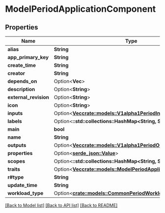 # ModelPeriodApplicationComponent

## Properties

Name | Type | Description | Notes
------------ | ------------- | ------------- | -------------
**alias** | **String** |  | 
**app_primary_key** | **String** |  | 
**create_time** | **String** |  | 
**creator** | **String** |  | 
**depends_on** | Option<**Vec<String>**> |  | [optional]
**description** | Option<**String**> |  | [optional]
**external_revision** | Option<**String**> |  | [optional]
**icon** | Option<**String**> |  | [optional]
**inputs** | Option<[**Vec<crate::models::V1alpha1PeriodInputItem>**](v1alpha1.InputItem.md)> |  | [optional]
**labels** | Option<**::std::collections::HashMap<String, String>**> |  | [optional]
**main** | **bool** |  | 
**name** | **String** |  | 
**outputs** | Option<[**Vec<crate::models::V1alpha1PeriodOutputItem>**](v1alpha1.OutputItem.md)> |  | [optional]
**properties** | Option<[**serde_json::Value**](.md)> |  | [optional]
**scopes** | Option<**::std::collections::HashMap<String, String>**> |  | [optional]
**traits** | Option<[**Vec<crate::models::ModelPeriodApplicationTrait>**](model.ApplicationTrait.md)> |  | [optional]
**r#type** | **String** |  | 
**update_time** | **String** |  | 
**workload_type** | Option<[**crate::models::CommonPeriodWorkloadTypeDescriptor**](common.WorkloadTypeDescriptor.md)> |  | [optional]

[[Back to Model list]](../README.md#documentation-for-models) [[Back to API list]](../README.md#documentation-for-api-endpoints) [[Back to README]](../README.md)


